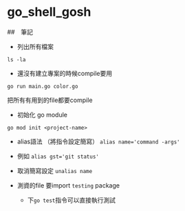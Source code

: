 # go_shell_gosh


##　筆記
* 列出所有檔案
```
ls -la
```

* 還沒有建立專案的時候compile要用
```
go run main.go color.go
```
把所有有用到的file都要compile

* 初始化 go module
```
go mod init <project-name>
```

* alias語法 （將指令設定簡寫）
`alias name='command -args'`
* 例如
`alias gst='git status'`
* 取消簡寫設定
`unalias name`

* 測資的file 要import `testing` package
    * 下`go test`指令可以直接執行測試
